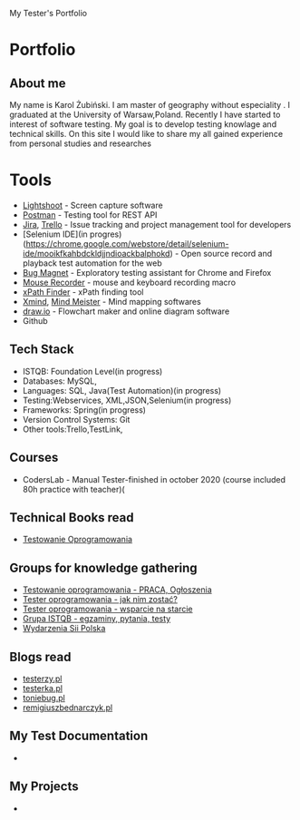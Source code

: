 
My Tester's Portfolio

# Portfolio

## About me

My name is Karol Żubiński. I am master of geography without especiality . I graduated at the University of Warsaw,Poland. Recently I have started to interest of software testing. My goal is to develop testing knowlage and technical skills. On this site I would like to share my all gained experience from personal studies and researches


# Tools
  - [Lightshoot](https://app.prntscr.com/pl/) - Screen capture software
  - [Postman](https://www.postman.com/) - Testing tool for REST API
  - [Jira](https://www.atlassian.com/software/jira0), [Trello](https://trello.com/) - Issue tracking and project management tool for developers
  - [Selenium IDE](in progres)(https://chrome.google.com/webstore/detail/selenium-ide/mooikfkahbdckldjjndioackbalphokd) - Open source record and playback test automation for the web
  - [Bug Magnet](https://chrome.google.com/webstore/detail/bug-magnet/efhedldbjahpgjcneebmbolkalbhckfi?hl=pl) - Exploratory testing assistant for Chrome and Firefox
  - [Mouse Recorder](https://www.mouserecorder.com/) - mouse and keyboard recording macro
  - [xPath Finder](https://chrome.google.com/webstore/detail/xpath-finder/ihnknokegkbpmofmafnkoadfjkhlogph) - xPath finding tool
  - [Xmind](https://www.xmind.net/), [Mind Meister](https://www.mindmeister.com/) - Mind mapping softwares
  - [draw.io](https://app.diagrams.net/) - Flowchart maker and online diagram software
  - Github

## Tech Stack

* ISTQB: Foundation Level(in progress)
* Databases: MySQL, 
* Languages: SQL, Java(Test Automation)(in progress)
* Testing:Webservices, XML,JSON,Selenium(in progress) 
* Frameworks: Spring(in progress)
* Version Control Systems: Git
* Other tools:Trello,TestLink, 

## Courses 

* CodersLab - Manual Tester-finished in october 2020 (course included 80h practice with teacher)(


## Technical Books read

* [Testowanie Oprogramowania](https://pwicherski.gitbook.io)


## Groups for knowledge gathering

* [Testowanie oprogramowania - PRACA, Ogłoszenia](https://www.facebook.com/groups/215557562210470/?ref=group_header)
* [Tester oprogramowania - jak nim zostać?](https://www.facebook.com/groups/531570473876610/?ref=group_header)
* [Tester oprogramowania - wsparcie na starcie](https://www.facebook.com/groups/testeroprogramowania/?ref=group_header)
* [Grupa ISTQB - egzaminy, pytania, testy](https://www.facebook.com/groups/194288250951242/)
* [Wydarzenia Sii Polska](https://www.facebook.com/groups/SiiPoland.events/?ref=group_header)

## Blogs read

* [testerzy.pl](http://testerzy.pl)
* [testerka.pl](http://testerka.pl)
* [toniebug.pl](https://www.toniebug.pl)
* [remigiuszbednarczyk.pl](https://remigiuszbednarczyk.pl)

## My Test Documentation

* 

## My Projects

* 
